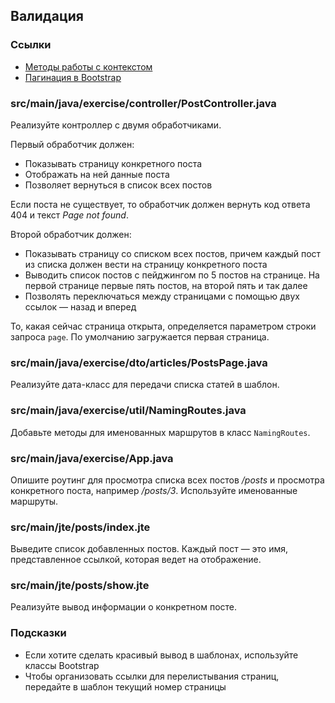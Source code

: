 ## Валидация

### Ссылки

* [Методы работы с контекстом](https://javalin.io/documentation#context)
* [Пагинация в Bootstrap](https://getbootstrap.com/docs/5.0/components/pagination/)

### src/main/java/exercise/controller/PostController.java

Реализуйте контроллер с двумя обработчиками.

Первый обработчик должен:

* Показывать страницу конкретного поста
* Отображать на ней данные поста
* Позволяет вернуться в список всех постов

Если поста не существует, то обработчик должен вернуть код ответа 404 и текст *Page not found*.

Второй обработчик должен:

* Показывать страницу со списком всех постов, причем каждый пост из списка должен вести на страницу конкретного поста
* Выводить список постов с пейджингом по 5 постов на странице. На первой странице первые пять постов, на второй пять и так далее
* Позволять переключаться между страницами с помощью двух ссылок — назад и вперед

То, какая сейчас страница открыта, определяется параметром строки запроса `page`. По умолчанию загружается первая страница.

### src/main/java/exercise/dto/articles/PostsPage.java

Реализуйте дата-класс для передачи списка статей в шаблон.

### src/main/java/exercise/util/NamingRoutes.java

Добавьте методы для именованных маршрутов в класс `NamingRoutes`.

### src/main/java/exercise/App.java

Опишите роутинг для просмотра списка всех постов */posts* и просмотра конкретного поста, например */posts/3*. Используйте именованные маршруты.

### src/main/jte/posts/index.jte

Выведите список добавленных постов. Каждый пост — это имя, представленное ссылкой, которая ведет на отображение.

### src/main/jte/posts/show.jte

Реализуйте вывод информации о конкретном посте.

### Подсказки

* Если хотите сделать красивый вывод в шаблонах, используйте классы Bootstrap
* Чтобы организовать ссылки для перелистывания страниц, передайте в шаблон текущий номер страницы
